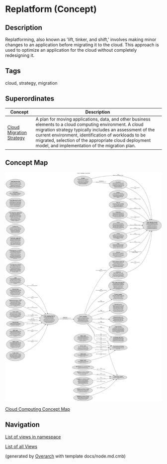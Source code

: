 
# Replatform (Concept)
## Description
Replatforming, also known as 'lift, tinker, and shift,' involves making minor changes to an
          application before migrating it to the cloud. This approach is used to optimize an application
          for the cloud without completely redesigning it.


## Tags
cloud, strategy, migration
## Superordinates
| Concept | Description |
|---|---|
| [Cloud Migration Strategy](../../software-development/cloud/cloud-migration-strategy.md)| A plan for moving applications, data, and other business elements to a cloud computing environment. A cloud migration strategy typically includes an assessment of the current environment, identification of workloads to be migrated, selection of the appropriate cloud deployment model, and implementation of the migration plan. |

## Concept Map
![Cloud Computing Concept Map](../../software-development/cloud/concept-view.png)

[Cloud Computing Concept Map](../../software-development/cloud/concept-view.md)


## Navigation
[List of views in namespace](./views-in-namespace.md)

[List of all Views](../../views.md)


(generated by [Overarch](https://github.com/soulspace-org/overarch) with template docs/node.md.cmb)
